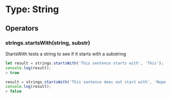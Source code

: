# Type: String

## Operators

### strings.startsWith(string, substr)

StartsWith tests a string to see if it starts with a substring

```javascript
let result = strings.startsWith('This sentence starts with', 'This');
console.log(result);
> true
```

```javascript
result = strings.startsWith('This sentence does not start with', 'Nope');
console.log(result);
> false
```
